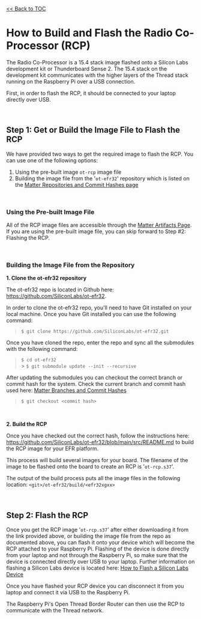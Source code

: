 [<< Back to TOC](../README.md)

# How to Build and Flash the Radio Co-Processor (RCP)

The Radio Co-Processor is a 15.4 stack image flashed onto a Silicon Labs
development kit or Thunderboard Sense 2. The 15.4 stack on the development kit
communicates with the higher layers of the Thread stack running on the Raspberry
Pi over a USB connection.

First, in order to flash the RCP, it should be connected to your laptop directly
over USB.

<!-- In order to for the OTBR to work, both the RCP and
the OTBR need to be built off a commit that allows them to communicate properly. -->

<br>

## Step 1: Get or Build the Image File to Flash the RCP

We have provided two ways to get the required image to flash the RCP. You can
use one of the following options:

1. Using the pre-built image `ot-rcp` image file
2. Building the image file from the '`ot-efr32`' repository which is listed on
   the [Matter Repositories and Commit Hashes page](../general/COMMIT_HASHES.md)

<br>

### **Using the Pre-built Image File**

All of the RCP image files are accessible through the
[Matter Artifacts Page](../general/ARTIFACTS.md). If you are using the pre-built
image file, you can skip forward to Step #2: Flashing the RCP.

<br>

### **Building the Image File from the Repository**

**1. Clone the ot-efr32 repository**

The ot-efr32 repo is located in Github here:
https://github.com/SiliconLabs/ot-efr32.

In order to clone the ot-efr32 repo, you'll need to have Git installed on your
local machine. Once you have Git installed you can use the following command:

> `$ git clone https://github.com/SiliconLabs/ot-efr32.git`

Once you have cloned the repo, enter the repo and sync all the submodules with
the following command:

> `$ cd ot-efr32` <br> > `$ git submodule update --init --recursive`

After updating the submodules you can checkout the correct branch or commit hash
for the system. Check the current branch and commit hash used here:
[Matter Branches and Commit Hashes](../general/COMMIT_HASHES.md)

> `$ git checkout <commit hash>`

<br>

**2. Build the RCP**

Once you have checked out the correct hash, follow the instructions here:
https://github.com/SiliconLabs/ot-efr32/blob/main/src/README.md to build the RCP
image for your EFR platform.

This process will build several images for your board. The filename of the image
to be flashed onto the board to create an RCP is '`ot-rcp.s37`'.

The output of the build process puts all the image files in the following
location: `<git>/ot-efr32/build/<efr32xgxx>`

<br>

## Step 2: Flash the RCP

Once you get the RCP image '`ot-rcp.s37`' after either downloading it from the
link provided above, or building the image file from the repo as documented
above, you can flash it onto your device which will become the RCP attached to
your Raspberry Pi. Flashing of the device is done directly from your laptop and
not through the Raspberry Pi, so make sure that the device is connected directly
over USB to your laptop. Further information on flashing a Silicon Labs device
is located here:
[How to Flash a Silicon Labs Device](../general/FLASH_SILABS_DEVICE.md)

Once you have flashed your RCP device you can disconnect it from you laptop and
connect it via USB to the Raspberry Pi.

The Raspberry Pi's Open Thread Border Router can then use the RCP to communicate
with the Thread network.

